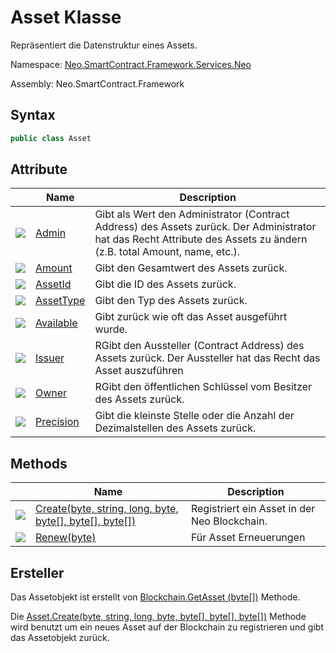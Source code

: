# Asset Klasse

Repräsentiert die Datenstruktur eines Assets.

Namespace: [Neo.SmartContract.Framework.Services.Neo](../neo.md)

Assembly: Neo.SmartContract.Framework

## Syntax

```c#
public class Asset
```

## Attribute

| | Name | Description |
| ---------------------------------------- | ------------------------------- | ------------------------------------- |
| ![](https://i-msdn.sec.s-msft.com/dynimg/IC74937.jpeg) | [Admin](Asset/Admin.md) | Gibt als Wert den Administrator (Contract Address) des Assets zurück. Der Administrator hat das Recht Attribute des Assets zu ändern (z.B. total Amount, name, etc.). |
| ![](https://i-msdn.sec.s-msft.com/dynimg/IC74937.jpeg) | [Amount](Asset/Amount.md) | Gibt den Gesamtwert des Assets zurück. |
| ![](https://i-msdn.sec.s-msft.com/dynimg/IC74937.jpeg) | [AssetId](Asset/AssetId.md) | Gibt die ID des Assets zurück. |
| ![](https://i-msdn.sec.s-msft.com/dynimg/IC74937.jpeg) | [AssetType](Asset/AssetType.md) | Gibt den Typ des Assets zurück. |
| ![](https://i-msdn.sec.s-msft.com/dynimg/IC74937.jpeg) | [Available](Asset/Available.md) | Gibt zurück wie oft das Asset ausgeführt wurde. |
| ![](https://i-msdn.sec.s-msft.com/dynimg/IC74937.jpeg) | [Issuer](Asset/Issuer.md) | RGibt den Aussteller (Contract Address) des Assets zurück. Der Aussteller hat das Recht das Asset auszuführen |
| ![](https://i-msdn.sec.s-msft.com/dynimg/IC74937.jpeg) | [Owner](Asset/Owner.md) | RGibt den öffentlichen Schlüssel vom Besitzer des Assets zurück. |
| ![](https://i-msdn.sec.s-msft.com/dynimg/IC74937.jpeg) | [Precision](Asset/Precision.md) | Gibt die kleinste Stelle oder die Anzahl der Dezimalstellen des Assets zurück. |

## Methods

| | Name | Description |
| ---------------------------------------- | ----------------------------- | ----------- |
| ![](https://i-msdn.sec.s-msft.com/dynimg/IC91302.jpeg) | [Create(byte, string, long, byte, byte[], byte[], byte[])](Asset/Create.md) |  Registriert ein Asset in der Neo Blockchain. |
| ![](https://i-msdn.sec.s-msft.com/dynimg/IC91302.jpeg) | [Renew(byte)](Asset/Renew.md)            |  Für Asset Erneuerungen |

## Ersteller
Das Assetobjekt ist erstellt von [Blockchain.GetAsset (byte[])](Blockchain/GetAsset.md) Methode.

Die [Asset.Create(byte, string, long, byte, byte[], byte[], byte[])](Asset/Create.md) Methode wird benutzt um ein neues Asset auf der Blockchain zu registrieren und gibt das Assetobjekt zurück.
